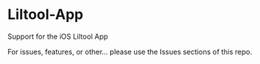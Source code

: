 Liltool-App
===========

Support for the iOS Liltool App

For issues, features, or other... please use the Issues sections of this repo.
